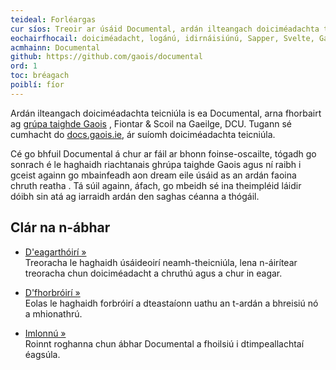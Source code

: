 ```yaml
---
teideal: Forléargas
cur síos: Treoir ar úsáid Documental, ardán ilteangach doiciméadachta teicniúla
eochairfhocail: doiciméadacht, logánú, idirnáisiúnú, Sapper, Svelte, Gaois, Fiontar & Scoil na Gaeilge, DCU
acmhainn: Documental 
github: https://github.com/gaois/documental
ord: 1
toc: bréagach
poiblí: fíor
---
```


Ardán ilteangach doiciméadachta teicniúla is ea Documental, arna fhorbairt ag [grúpa taighde Gaois](https://www.gaois.ie/ga/) , Fiontar & Scoil na Gaeilge, DCU. Tugann sé cumhacht do [docs.gaois.ie](https://docs.gaois.ie), ár suíomh doiciméadachta teicniúla. 

Cé go bhfuil Documental á chur ar fáil ar bhonn foinse-oscailte, tógadh go sonrach é le haghaidh riachtanais ghrúpa taighde Gaois agus ní raibh i gceist againn go mbainfeadh aon dream eile úsáid as an ardán faoina chruth reatha . Tá súil againn, áfach, go mbeidh sé ina theimpléid láidir dóibh sin atá ag iarraidh ardán den saghas céanna a thógáil.  

## Clár na n-ábhar

- [D'eagarthóirí »](../eagarthóirí)  
Treoracha le haghaidh úsáideoirí neamh-theicniúla, lena n-áirítear treoracha chun doiciméadacht a chruthú agus a chur in eagar. 

- [D'fhorbróirí »](../forbróirí)  
Eolas le haghaidh forbróirí a dteastaíonn uathu an t-ardán a bhreisiú nó a mhionathrú.

- [Imlonnú »](../imlonnú)  
Roinnt roghanna chun ábhar Documental a fhoilsiú i dtimpeallachtaí éagsúla.
